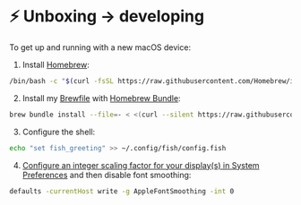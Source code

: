 # ⚡️ Unboxing → developing

To get up and running with a new macOS device:

1. Install [Homebrew](https://brew.sh/):
```bash
/bin/bash -c "$(curl -fsSL https://raw.githubusercontent.com/Homebrew/install/HEAD/install.sh)"
```
2. Install my [Brewfile](Brewfile) with [Homebrew Bundle](https://github.com/Homebrew/homebrew-bundle):
```bash
brew bundle install --file=- < <(curl --silent https://raw.githubusercontent.com/lsorber/brewfile/main/Brewfile)
```
3. Configure the shell:
```bash
echo "set fish_greeting" >> ~/.config/fish/config.fish
```
4. [Configure an integer scaling factor for your display(s) in System Preferences](https://tonsky.me/blog/monitors/) and then disable font smoothing:
```bash
defaults -currentHost write -g AppleFontSmoothing -int 0
```
